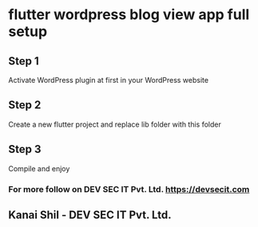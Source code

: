 # flutter wordpress blog view app full setup
## Step 1 
Activate WordPress plugin at first in your WordPress website
## Step 2 
Create a new flutter project and replace lib folder with this folder
## Step 3 
Compile and enjoy

### For more follow on DEV SEC IT Pvt. Ltd. https://devsecit.com
## Kanai Shil - DEV SEC IT Pvt. Ltd. 
